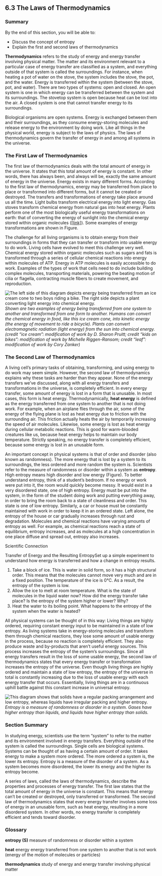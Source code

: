 ##  6.3 The Laws of Thermodynamics 

### Summary

By the end of this section, you will be able to: 

  - Discuss the concept of entropy
  - Explain the first and second laws of thermodynamics

**Thermodynamics** refers to the study of energy and energy transfer involving physical matter. The matter and its environment relevant to a particular case of energy transfer are classified as a system, and everything outside of that system is called the surroundings. For instance, when heating a pot of water on the stove, the system includes the stove, the pot, and the water. Energy is transferred within the system (between the stove, pot, and water). There are two types of systems: open and closed. An open system is one in which energy can be transferred between the system and its surroundings. The stovetop system is open because heat can be lost into the air. A closed system is one that cannot transfer energy to its surroundings.

Biological organisms are open systems. Energy is exchanged between them and their surroundings, as they consume energy-storing molecules and release energy to the environment by doing work. Like all things in the physical world, energy is subject to the laws of physics. The laws of thermodynamics govern the transfer of energy in and among all systems in the universe.

### The First Law of Thermodynamics

The first law of thermodynamics deals with the total amount of energy in the universe. It states that this total amount of energy is constant. In other words, there has always been, and always will be, exactly the same amount of energy in the universe. Energy exists in many different forms. According to the first law of thermodynamics, energy may be transferred from place to place or transformed into different forms, but it cannot be created or destroyed. The transfers and transformations of energy take place around us all the time. Light bulbs transform electrical energy into light energy. Gas stoves transform chemical energy from natural gas into heat energy. Plants perform one of the most biologically useful energy transformations on earth: that of converting the energy of sunlight into the chemical energy stored within organic molecules ([[link]][1]). Some examples of energy transformations are shown in Figure.

The challenge for all living organisms is to obtain energy from their surroundings in forms that they can transfer or transform into usable energy to do work. Living cells have evolved to meet this challenge very well. Chemical energy stored within organic molecules such as sugars and fats is transformed through a series of cellular chemical reactions into energy within molecules of ATP. Energy in ATP molecules is easily accessible to do work. Examples of the types of work that cells need to do include building complex molecules, transporting materials, powering the beating motion of cilia or flagella, contracting muscle fibers to create movement, and reproduction.

![The left side of this diagram depicts energy being transferred from an ice cream cone to two boys riding a bike. The right side depicts a plant converting light energy into chemical energy.][2] _Shown are two examples of energy being transferred from one system to another and transformed from one form to another. Humans can convert the chemical energy in food, like this ice cream cone, into kinetic energy (the energy of movement to ride a bicycle). Plants can convert electromagnetic radiation (light energy) from the sun into chemical energy. (credit “ice cream”: modification of work by D. Sharon Pruitt; credit “kids on bikes”: modification of work by Michelle Riggen-Ransom; credit “leaf”: modification of work by Cory Zanker)_

### The Second Law of Thermodynamics

A living cell’s primary tasks of obtaining, transforming, and using energy to do work may seem simple. However, the second law of thermodynamics explains why these tasks are harder than they appear. None of the energy transfers we’ve discussed, along with all energy transfers and transformations in the universe, is completely efficient. In every energy transfer, some amount of energy is lost in a form that is unusable. In most cases, this form is heat energy. Thermodynamically, **heat energy** is defined as the energy transferred from one system to another that is not doing work. For example, when an airplane flies through the air, some of the energy of the flying plane is lost as heat energy due to friction with the surrounding air. This friction actually heats the air by temporarily increasing the speed of air molecules. Likewise, some energy is lost as heat energy during cellular metabolic reactions. This is good for warm-blooded creatures like us, because heat energy helps to maintain our body temperature. Strictly speaking, no energy transfer is completely efficient, because some energy is lost in an unusable form.

An important concept in physical systems is that of order and disorder (also known as randomness). The more energy that is lost by a system to its surroundings, the less ordered and more random the system is. Scientists refer to the measure of randomness or disorder within a system as **entropy**. High entropy means high disorder and low energy (Figure). To better understand entropy, think of a student’s bedroom. If no energy or work were put into it, the room would quickly become messy. It would exist in a very disordered state, one of high entropy. Energy must be put into the system, in the form of the student doing work and putting everything away, in order to bring the room back to a state of cleanliness and order. This state is one of low entropy. Similarly, a car or house must be constantly maintained with work in order to keep it in an ordered state. Left alone, the entropy of the house or car gradually increases through rust and degradation. Molecules and chemical reactions have varying amounts of entropy as well. For example, as chemical reactions reach a state of equilibrium, entropy increases, and as molecules at a high concentration in one place diffuse and spread out, entropy also increases.

Scientific Connection

Transfer of Energy and the Resulting EntropySet up a simple experiment to understand how energy is transferred and how a change in entropy results.

  1. Take a block of ice. This is water in solid form, so it has a high structural order. This means that the molecules cannot move very much and are in a fixed position. The temperature of the ice is 0°C. As a result, the entropy of the system is low.
  2. Allow the ice to melt at room temperature. What is the state of molecules in the liquid water now? How did the energy transfer take place? Is the entropy of the system higher or lower? Why?
  3. Heat the water to its boiling point. What happens to the entropy of the system when the water is heated?

All physical systems can be thought of in this way: Living things are highly ordered, requiring constant energy input to be maintained in a state of low entropy. As living systems take in energy-storing molecules and transform them through chemical reactions, they lose some amount of usable energy in the process, because no reaction is completely efficient. They also produce waste and by-products that aren’t useful energy sources. This process increases the entropy of the system’s surroundings. Since all energy transfers result in the loss of some usable energy, the second law of thermodynamics states that every energy transfer or transformation increases the entropy of the universe. Even though living things are highly ordered and maintain a state of low entropy, the entropy of the universe in total is constantly increasing due to the loss of usable energy with each energy transfer that occurs. Essentially, living things are in a continuous uphill battle against this constant increase in universal entropy.

![This diagram shows that solids have a regular packing arrangement and low entropy, whereas liquids have irregular packing and higher entropy.][3] _Entropy is a measure of randomness or disorder in a system. Gases have higher entropy than liquids, and liquids have higher entropy than solids._

### Section Summary

In studying energy, scientists use the term “system” to refer to the matter and its environment involved in energy transfers. Everything outside of the system is called the surroundings. Single cells are biological systems. Systems can be thought of as having a certain amount of order. It takes energy to make a system more ordered. The more ordered a system is, the lower its entropy. Entropy is a measure of the disorder of a system. As a system becomes more disordered, the lower its energy and the higher its entropy become.

A series of laws, called the laws of thermodynamics, describe the properties and processes of energy transfer. The first law states that the total amount of energy in the universe is constant. This means that energy can’t be created or destroyed, only transferred or transformed. The second law of thermodynamics states that every energy transfer involves some loss of energy in an unusable form, such as heat energy, resulting in a more disordered system. In other words, no energy transfer is completely efficient and tends toward disorder.

### Glossary

**entropy (S)** measure of randomness or disorder within a system

**heat** energy energy transferred from one system to another that is not work (energy of the motion of molecules or particles)

**thermodynamics** study of energy and energy transfer involving physical matter

   [1]: /contents/185cbf87-c72e-48f5-b51e-f14f21b5eabd@11.5:ed5df737-77ff-452c-b91e-a2c2dad59606@8#fig-ch06_01_01
   [2]: https://cnx.org/resources/17d926ef9c7490f962d04973d0193789e41f3c20/Figure_06_02_01.jpg
   [3]: https://cnx.org/resources/abeb7a4b951d994b7d9acd509b32ecc0721de260/Figure_06_02_02.jpg

